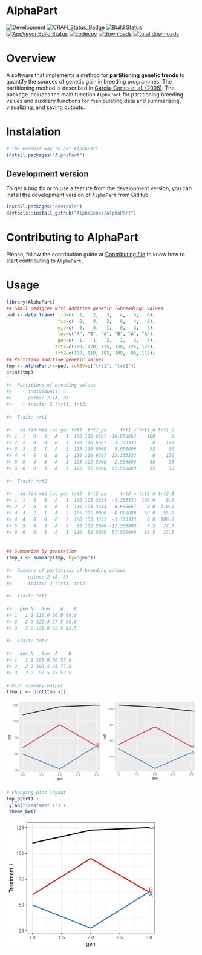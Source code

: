 # AlphaPart

[![Development](https://img.shields.io/badge/development-active-blue.svg)](https://img.shields.io/badge/development-active-blue.svg)
[![CRAN_Status_Badge](http://www.r-pkg.org/badges/version/AlphaPart)](https://cran.r-project.org/package=AlphaPart)
[![Build Status](https://travis-ci.com/AlphaGenes/AlphaPart.svg?branch=main)](https://travis-ci.com/github/AlphaGenes/AlphaPart/builds/222967145)
[![AppVeyor Build
Status](https://ci.appveyor.com/api/projects/status/9gjgy9ff2i15fa4q?svg=true)](https://ci.appveyor.com/project/Prof-ThiagoOliveira/alphapart)
[![codecov](https://codecov.io/gh/AlphaGenes/AlphaPart/branch/version-0.8.2/graph/badge.svg?token=WS7YGNSOVL)](https://codecov.io/gh/AlphaGenes/AlphaPart)
[![downloads](https://cranlogs.r-pkg.org/badges/AlphaPart)](https://cranlogs.r-pkg.org/badges/AlphaPart)
[![total downloads](https://cranlogs.r-pkg.org/badges/grand-total/AlphaPart)](https://cranlogs.r-pkg.org/badges/grand-total/AlphaPart)

# Overview

A software that implements a method for **partitioning genetic trends** to quantify the sources of genetic gain in breeding programmes. The partitioning method is described in [Garcia-Cortes et al. (2008)](https://doi.org/10.1017/S175173110800205X). The package includes the main function `AlphaPart` for partitioning breeding values and auxiliary functions for manipulating data and summarizing, visualizing, and saving outputs.


# Instalation

```r
# The easiest way to get AlphaPart
install.packages("AlphaPart")
```

## Development version

To get a bug fix or to use a feature from the development version, you can install the development version of `AlphaPart` from GitHub.

```r
install.packages("devtools")
devtools::install_github("AlphaGenes/AlphaPart")
```

# Contributing to AlphaPart


Please, follow the contribution guide at [Contributing file](CONTRIBUTING.md) to know how to start contributing to `AlphaPart`.

# Usage

```r
library(AlphaPart)
## Small pedigree with additive genetic (=breeding) values
ped <- data.frame(  id=c(  1,   2,   3,   4,   5,   6),
                   fid=c(  0,   0,   2,   0,   4,   0),
                   mid=c(  0,   0,   1,   0,   3,   3),
                   loc=c("A", "B", "A", "B", "A", "A"),
                   gen=c(  1,   1,   2,   2,   3,   3),
                  trt1=c(100, 120, 115, 130, 125, 125),
                  trt2=c(100, 110, 105, 100,  85, 110))
## Partition additive genetic values
tmp <- AlphaPart(x=ped, colBV=c("trt1", "trt2"))
print(tmp)

#>  Partitions of breeding values 
#>    - individuals: 6 
#>    - paths: 2 (A, B)
#>    - traits: 2 (trt1, trt2)

#>  Trait: trt1 

#>   id fid mid loc gen trt1  trt1_pa     trt1_w trt1_A trt1_B
#> 1  1   0   0   A   1  100 116.6667 -16.666667    100      0
#> 2  2   0   0   B   1  120 116.6667   3.333333      0    120
#> 3  3   2   1   A   2  115 110.0000   5.000000     55     60
#> 4  4   0   0   B   2  130 116.6667  13.333333      0    130
#> 5  5   4   3   A   3  125 122.5000   2.500000     30     95
#> 6  6   0   3   A   3  125  57.5000  67.500000     95     30

#>  Trait: trt2 

#>   id fid mid loc gen trt2  trt2_pa     trt2_w trt2_A trt2_B
#> 1  1   0   0   A   1  100 103.3333  -3.333333  100.0    0.0
#> 2  2   0   0   B   1  110 103.3333   6.666667    0.0  110.0
#> 3  3   2   1   A   2  105 105.0000   0.000000   50.0   55.0
#> 4  4   0   0   B   2  100 103.3333  -3.333333    0.0  100.0
#> 5  5   4   3   A   3   85 102.5000 -17.500000    7.5   77.5
#> 6  6   0   3   A   3  110  52.5000  57.500000   82.5   27.5


## Summarize by generation
(tmp_s <- summary(tmp, by="gen"))

#>  Summary of partitions of breeding values 
#>    - paths: 2 (A, B)
#>    - traits: 2 (trt1, trt2)

#>  Trait: trt1 

#>   gen N   Sum    A    B
#> 1   1 2 110.0 50.0 60.0
#> 2   2 2 122.5 27.5 95.0
#> 3   3 2 125.0 62.5 62.5

#>  Trait: trt2 

#>   gen N   Sum  A    B
#> 1   1 2 105.0 50 55.0
#> 2   2 2 102.5 25 77.5
#> 3   3 2  97.5 45 52.5

# Plot summary output
(tmp_p <- plot(tmp_s))
```
![](man/figures/README-example1.png)<!-- -->

```r
# Changing plot layout
tmp_p$trt1 +
 ylab("Treatment 1") +
 theme_bw() 
```
![](man/figures/README-example2.png)<!-- -->

